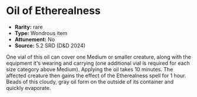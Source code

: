 
# Oil of Etherealness

* **Rarity:** rare
* **Type:** Wondrous item
* **Attunement:** No
* **Source:** 5.2 SRD (D&D 2024)


One vial of this oil can cover one Medium or smaller creature, along with the equipment it's wearing and carrying (one additional vial is required for each size category above Medium). Applying the oil takes 10 minutes. The affected creature then gains the effect of the Etherealness spell for 1 hour. Beads of this cloudy, gray oil form on the outside of its container and quickly evaporate.
